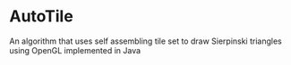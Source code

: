 AutoTile
========

An algorithm that uses self assembling tile set to draw Sierpinski triangles using OpenGL implemented in Java
